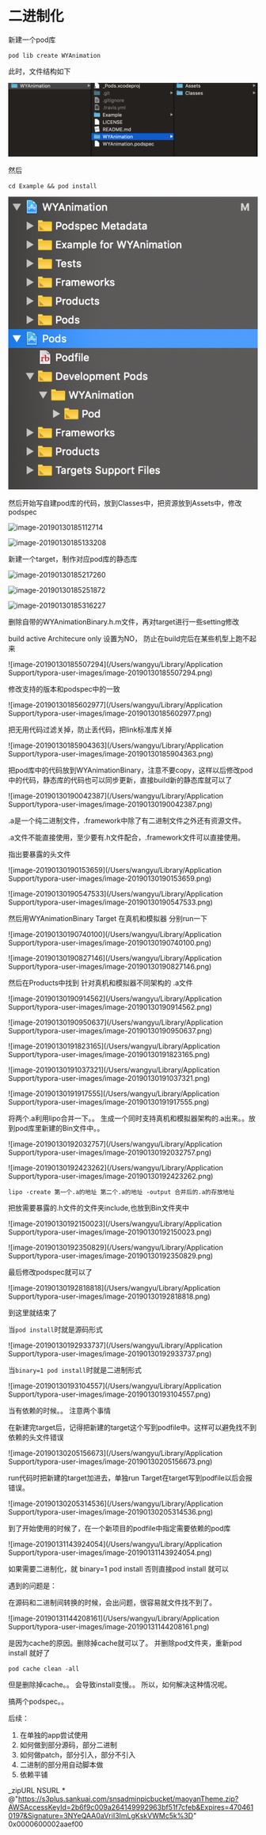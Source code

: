 # 二进制化

新建一个pod库

```
pod lib create WYAnimation
```

此时，文件结构如下

![image-20190130173706782](./images/image-20190130173706782.png)

然后

```
cd Example && pod install 
```

![image-20190130174121420](./images/image-20190130174121420.png)

 然后开始写自建pod库的代码，放到Classes中，把资源放到Assets中，修改podspec

![image-20190130185112714](/Users/wangyu/Desktop/TyporaNote/CocoaPods/images/image-20190130185112714.png)

![image-20190130185133208](/Users/wangyu/Desktop/TyporaNote/CocoaPods/images/image-20190130185133208.png)

新建一个target，制作对应pod库的静态库

![image-20190130185217260](/Users/wangyu/Desktop/TyporaNote/CocoaPods/images/image-20190130185217260.png)

![image-20190130185251872](/Users/wangyu/Desktop/TyporaNote/CocoaPods/images/image-20190130185251872.png)

![image-20190130185316227](/Users/wangyu/Desktop/TyporaNote/CocoaPods/images/image-20190130185316227.png)

删除自带的WYAnimationBinary.h.m文件，再对target进行一些setting修改

build active Architecure only 设置为NO， 防止在build完后在某些机型上跑不起来

![image-20190130185507294](/Users/wangyu/Library/Application Support/typora-user-images/image-20190130185507294.png)

修改支持的版本和podspec中的一致

![image-20190130185602977](/Users/wangyu/Library/Application Support/typora-user-images/image-20190130185602977.png)

把无用代码过滤关掉，防止丢代码，把link标准库关掉

![image-20190130185904363](/Users/wangyu/Library/Application Support/typora-user-images/image-20190130185904363.png)

把pod库中的代码放到WYAnimationBinary，注意不要copy，这样以后修改pod中的代码，静态库的代码也可以同步更新，直接build新的静态库就可以了

![image-20190130190042387](/Users/wangyu/Library/Application Support/typora-user-images/image-20190130190042387.png)



.a是一个纯二进制文件，.framework中除了有二进制文件之外还有资源文件。

.a文件不能直接使用，至少要有.h文件配合，.framework文件可以直接使用。

指出要暴露的头文件

![image-20190130190153659](/Users/wangyu/Library/Application Support/typora-user-images/image-20190130190153659.png)

![image-20190130190547533](/Users/wangyu/Library/Application Support/typora-user-images/image-20190130190547533.png)



然后用WYAnimationBinary Target 在真机和模拟器 分别run一下

![image-20190130190740100](/Users/wangyu/Library/Application Support/typora-user-images/image-20190130190740100.png)

![image-20190130190827146](/Users/wangyu/Library/Application Support/typora-user-images/image-20190130190827146.png)



然后在Products中找到 针对真机和模拟器不同架构的 .a文件

![image-20190130190914562](/Users/wangyu/Library/Application Support/typora-user-images/image-20190130190914562.png)

![image-20190130190950637](/Users/wangyu/Library/Application Support/typora-user-images/image-20190130190950637.png)

![image-20190130191823165](/Users/wangyu/Library/Application Support/typora-user-images/image-20190130191823165.png)

![image-20190130191037321](/Users/wangyu/Library/Application Support/typora-user-images/image-20190130191037321.png)

![image-20190130191917555](/Users/wangyu/Library/Application Support/typora-user-images/image-20190130191917555.png)

将两个.a利用lipo合并一下。。 生成一个同时支持真机和模拟器架构的.a出来。。放到pod库里新建的Bin文件中。。

![image-20190130192032757](/Users/wangyu/Library/Application Support/typora-user-images/image-20190130192032757.png)

![image-20190130192423262](/Users/wangyu/Library/Application Support/typora-user-images/image-20190130192423262.png)

```
lipo -create 第一个.a的地址 第二个.a的地址 -output 合并后的.a的存放地址
```



把放需要暴露的.h文件的文件夹include,也放到Bin文件夹中

![image-20190130192150023](/Users/wangyu/Library/Application Support/typora-user-images/image-20190130192150023.png)



![image-20190130192350829](/Users/wangyu/Library/Application Support/typora-user-images/image-20190130192350829.png)



最后修改podspec就可以了

![image-20190130192818818](/Users/wangyu/Library/Application Support/typora-user-images/image-20190130192818818.png)



到这里就结束了

当`pod install`时就是源码形式

![image-20190130192933737](/Users/wangyu/Library/Application Support/typora-user-images/image-20190130192933737.png)

当`binary=1 pod install`时就是二进制形式

![image-20190130193104557](/Users/wangyu/Library/Application Support/typora-user-images/image-20190130193104557.png)





当有依赖的时候。。 注意两个事情

在新建完target后，记得把新建的target这个写到podfile中。这样可以避免找不到依赖的头文件错误

![image-20190130205156673](/Users/wangyu/Library/Application Support/typora-user-images/image-20190130205156673.png)

run代码时把新建的target加进去，单独run Target在target写到podfile以后会报错误。

![image-20190130205314536](/Users/wangyu/Library/Application Support/typora-user-images/image-20190130205314536.png)







到了开始使用的时候了，在一个新项目的podfile中指定需要依赖的pod库

![image-20190131143924054](/Users/wangyu/Library/Application Support/typora-user-images/image-20190131143924054.png)





如果需要二进制化，就 binary=1 pod install 否则直接pod install  就可以



遇到的问题是： 

在源码和二进制间转换的时候，会出问题，很容易就文件找不到了。 

![image-20190131144208161](/Users/wangyu/Library/Application Support/typora-user-images/image-20190131144208161.png)

是因为cache的原因。删除掉cache就可以了。 并删除pod文件夹，重新pod install  就好了

```
pod cache clean -all
```

但是删除掉cache。。 会导致install变慢。。 所以，如何解决这种情况呢。 



搞两个podspec。。 



后续：

1. 在单独的app尝试使用
2. 如何做到部分源码，部分二进制 
3. 如何做patch，部分引入，部分不引入
4. 二进制的部分用自动脚本做
5. 依赖平铺  

_zipURL	NSURL *	@"https://s3plus.sankuai.com/snsadminpicbucket/maoyanTheme.zip?AWSAccessKeyId=2b6f9c009a264149992963bf51f7cfeb&Expires=4704610197&Signature=3NYeQAA0aVriI3ImLgKskVWMc5k%3D"	0x0000600002aaef00

